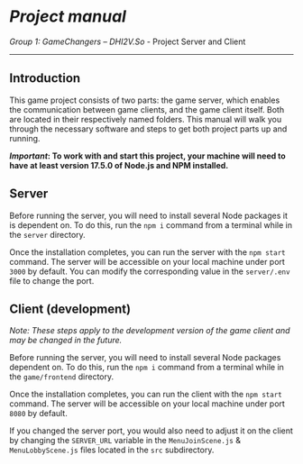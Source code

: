 # _Project manual_

_Group 1: GameChangers – DHI2V.So_ - Project Server and Client

---

## Introduction

This game project consists of two parts: the game server, which enables the communication between game clients, and the game client itself. Both are located in their respectively named folders. This manual will walk you through the necessary software and steps to get both project parts up and running.

___Important_: To work with and start this project, your machine will need to have at least version 17.5.0 of Node.js and NPM installed.__

## Server

Before running the server, you will need to install several Node packages it is dependent on. To do this, run the `npm i` command from a terminal while in the `server` directory.

Once the installation completes, you can run the server with the `npm start` command. The server will be accessible on your local machine under port `3000` by default. You can modify the corresponding value in the `server/.env` file to change the port.

## Client (development)

_Note: These steps apply to the development version of the game client and may be changed in the future._

Before running the server, you will need to install several Node packages dependent on. To do this, run the `npm i` command from a terminal while in the `game/frontend` directory.

Once the installation completes, you can run the client with the `npm start` command. The server will be accessible on your local machine under port `8080` by default.

If you changed the server port, you would also need to adjust it on the client by changing the `SERVER_URL` variable in the `MenuJoinScene.js` & `MenuLobbyScene.js` files located in the `src` subdirectory.